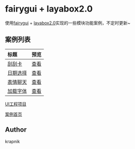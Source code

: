 # fairygui + layabox2.0

使用[fairygui](https://www.fairygui.com/) + [layabox2.0](https://www.layabox.com/)实现的一些模块功能案例，不定时更新~

## 案例列表
| 标题                                                                                 |               预览                |
| :----------------------------------------------------------------------------------- | :-------------------------------: |
| [刮刮卡](./src/demo/ScratchCardDemo.ts)    | [查看](https://krapnikkk.github.io/FGUIProject/bin/index.html?name=ScratchCard) |
| [日期选择](./src/demo/DatePickerDemo.ts) | [查看](https://krapnikkk.github.io/FGUIProject/bin/index.html?name=DatePicker)  |
| [表情聊天](./src/demo/ChatDemo.ts)     |  [查看](https://krapnikkk.github.io/FGUIProject/bin/index.html?name=ChatDemo)   |
| [加载字体](./src/demo/LoadFontDemo.ts)     |  [查看](https://krapnikkk.github.io/FGUIProject/bin/index.html?name=LoadFontDemo)   |


[/placeholder]:p

[UI工程项目](./FGUIProject)

[案例首页](https://krapnikkk.github.io/FGUIProject/bin)

## Author
krapnik

